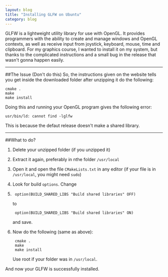 ```yaml
---
layout: blog
title: "Installing GLFW on Ubuntu"
category: blog
---
```

 
GLFW is a lightweight utility library for use with OpenGL. It provides programmers with the ability to create and manage windows and OpenGL contexts, as well as receive input from joystick, keyboard, mouse, time and clipboard. 
For my graphics course, I wanted to install it on my system, but thanks to the complicated instructions and a small bug in the release that wasn't gonna happen easily.

---
##The Issue (Don't do this)
So, the instructions given on the website tells you get inside the downloaded folder after unzipping it do the following:

    cmake .
    make
    make install
    
Doing this and running your OpenGL program gives the following error:

    usr/bin/ld: cannot find -lglfw

This is because the defaut release doesn't make a shared library.

---
##What to do?

1. Delete your unzipped folder (if you unzipped it)
2. Extract it again, preferably in nthe folder `/usr/local`
3. Open it and open the file `CMakeLists.txt` in any editor (if your file is in `/usr/local`, you might need `sudo`)
4. Look for build `options`. Change
5. 
        option(BUILD_SHARED_LIBS "Build shared libraries" OFF)

    to
    
        option(BUILD_SHARED_LIBS "Build shared libraries" ON)
        
    and save.
5. Now do the following (same as above):

        cmake .
        make
        make install
        
    Use root if your folder was in `/usr/local`.

And now your GLFW is successfully installed.

<div class="fb-like" data-href="http://ranveeraggarwal.github.io/blog/installing-glfw-on-linux/" data-layout="standard" data-action="like" data-show-faces="false" data-share="false"></div>

